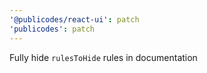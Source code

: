 ```yaml
---
'@publicodes/react-ui': patch
'publicodes': patch
---
```


Fully hide `rulesToHide` rules in documentation
